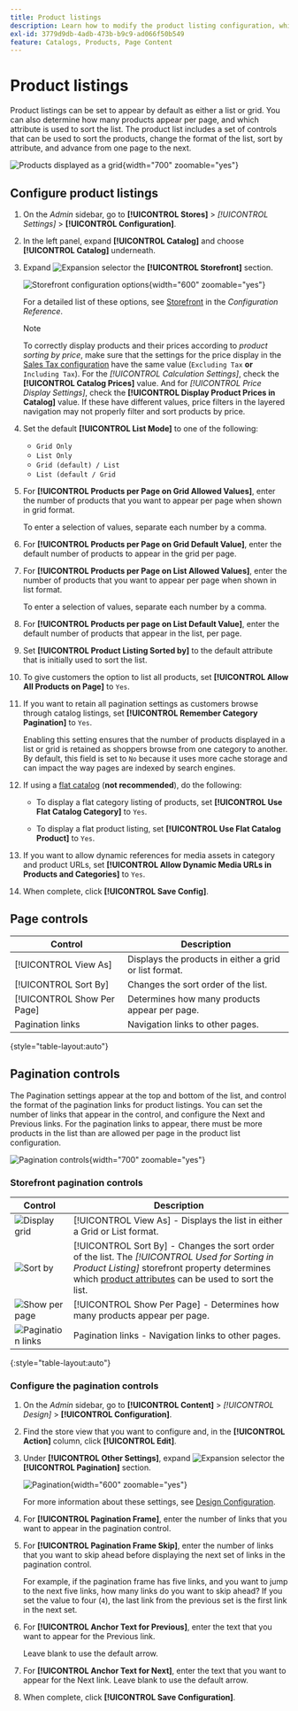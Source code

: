 ```yaml
---
title: Product listings
description: Learn how to modify the product listing configuration, which determines how many products appear per page, and which attribute is used to sort the list.
exl-id: 3779d9db-4adb-473b-b9c9-ad066f50b549
feature: Catalogs, Products, Page Content
---
```

# Product listings

Product listings can be set to appear by default as either a list or grid. You can also determine how many products appear per page, and which attribute is used to sort the list. The product list includes a set of controls that can be used to sort the products, change the format of the list, sort by attribute, and advance from one page to the next.

![Products displayed as a grid](./assets/storefront-catalog-page.png){width="700" zoomable="yes"}

## Configure product listings

1. On the _Admin_ sidebar, go to **[!UICONTROL Stores]** > _[!UICONTROL Settings]_ > **[!UICONTROL Configuration]**.

1. In the left panel, expand **[!UICONTROL Catalog]** and choose **[!UICONTROL Catalog]** underneath.

1. Expand ![Expansion selector](../assets/icon-display-expand.png) the **[!UICONTROL Storefront]** section.

   ![Storefront configuration options](../configuration-reference/catalog/assets/catalog-storefront.png){width="600" zoomable="yes"}

   For a detailed list of these options, see [Storefront](../configuration-reference/catalog/catalog.md#storefront) in the _Configuration Reference_.

   >[!NOTE]
   >
   >To correctly display products and their prices according to _product sorting by price_, make sure that the settings for the price display in the [Sales Tax configuration](../configuration-reference/sales/tax.md) have the same value (`Excluding Tax` **or** `Including Tax`). For the _[!UICONTROL Calculation Settings]_, check the **[!UICONTROL Catalog Prices]** value. And for _[!UICONTROL Price Display Settings]_, check the **[!UICONTROL Display Product Prices in Catalog]** value. If these have different values, price filters in the layered navigation may not properly filter and sort products by price.

1. Set the default **[!UICONTROL List Mode]** to one of the following:

   - `Grid Only`
   - `List Only`
   - `Grid (default) / List`
   - `List (default / Grid`

1. For **[!UICONTROL Products per Page on Grid Allowed Values]**, enter the number of products that you want to appear per page when shown in grid format.

   To enter a selection of values, separate each number by a comma.

1. For **[!UICONTROL Products per Page on Grid Default Value]**, enter the default number of products to appear in the grid per page.

1. For **[!UICONTROL Products per Page on List Allowed Values]**, enter the number of products that you want to appear per page when shown in list format.

   To enter a selection of values, separate each number by a comma.

1. For **[!UICONTROL Products per page on List Default Value]**, enter the default number of products that appear in the list, per page.

1. Set **[!UICONTROL Product Listing Sorted by]** to the default attribute that is initially used to sort the list.

1. To give customers the option to list all products, set **[!UICONTROL Allow All Products on Page]** to `Yes`.

1. If you want to retain all pagination settings as customers browse through catalog listings, set **[!UICONTROL Remember Category Pagination]** to `Yes`.

   Enabling this setting ensures that the number of products displayed in a list or grid is retained as shoppers browse from one category to another. By default, this field is set to `No` because it uses more cache storage and can impact the way pages are indexed by search engines.

1. If using a [flat catalog](catalog-flat.md) (**not recommended**), do the following:

   - To display a flat category listing of products, set **[!UICONTROL Use Flat Catalog Category]** to `Yes`.

   - To display a flat product listing, set **[!UICONTROL Use Flat Catalog Product]** to `Yes`.

1. If you want to allow dynamic references for media assets in category and product URLs, set **[!UICONTROL Allow Dynamic Media URLs in Products and Categories]** to `Yes`.

1. When complete, click **[!UICONTROL Save Config]**.

## Page controls

|Control|Description|
|--- |--- |
|[!UICONTROL View As]|Displays the products in either a grid or list format.|
|[!UICONTROL Sort By]|Changes the sort order of the list.|
|[!UICONTROL Show Per Page]|Determines how many products appear per page.|
|Pagination links|Navigation links to other pages.|

{style="table-layout:auto"}

## Pagination controls

The Pagination settings appear at the top and bottom of the list, and control the format of the pagination links for product listings. You can set the number of links that appear in the control, and configure the Next and Previous links. For the pagination links to appear, there must be more products in the list than are allowed per page in the product list configuration.

![Pagination controls](./assets/storefront-pagination-controls.png){width="700" zoomable="yes"}

### Storefront pagination controls

|Control|Description|
|--- |--- |
|![Display grid](./assets/controls-pagination-list-grid.png)|[!UICONTROL View As] - Displays the list in either a Grid or List format.|
|![Sort by](./assets/control-pagination-sort-by.png)|[!UICONTROL Sort By] - Changes the sort order of the list. The _[!UICONTROL Used for Sorting in Product Listing]_ storefront property determines which [product attributes](../catalog/product-attributes.md) can be used to sort the list.|
|![Show per page](./assets/control-pagination-show-per-page.png)|[!UICONTROL Show Per Page] - Determines how many products appear per page.|
|![Pagination links](./assets/control-pagination.png)|Pagination links - Navigation links to other pages.|

{:style="table-layout:auto"}

### Configure the pagination controls

1. On the _Admin_ sidebar, go to **[!UICONTROL Content]** > _[!UICONTROL Design]_ > **[!UICONTROL Configuration]**.

1. Find the store view that you want to configure and, in the **[!UICONTROL Action]** column, click **[!UICONTROL Edit]**.

1. Under **[!UICONTROL Other Settings]**, expand ![Expansion selector](../assets/icon-display-expand.png) the **[!UICONTROL Pagination]** section.

   ![Pagination](./assets/config-design-pagination.png){width="600" zoomable="yes"}
   
   For more information about these settings, see [Design Configuration](../content-design/configuration.md).

1. For **[!UICONTROL Pagination Frame]**, enter the number of links that you want to appear in the pagination control.

1. For **[!UICONTROL Pagination Frame Skip]**, enter the number of links that you want to skip ahead before displaying the next set of links in the pagination control.

   For example, if the pagination frame has five links, and you want to jump to the next five links, how many links do you want to skip ahead? If you set the value to four (`4`), the last link from the previous set is the first link in the next set.

1. For **[!UICONTROL Anchor Text for Previous]**, enter the text that you want to appear for the Previous link.

   Leave blank to use the default arrow.

1. For **[!UICONTROL Anchor Text for Next]**, enter the text that you want to appear for the Next link. Leave blank to use the default arrow.

1. When complete, click **[!UICONTROL Save Configuration]**.
